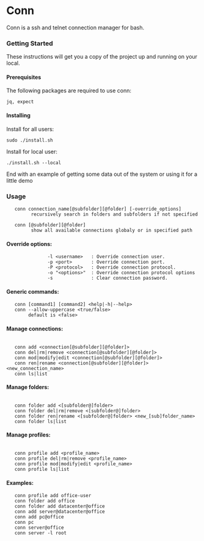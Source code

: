 # Conn

Conn is a ssh and telnet connection manager for bash.

### Getting Started

These instructions will get you a copy of the project up and running on your local.

#### Prerequisites

The following packages are required to use conn:

`
jq, expect
`

#### Installing

Install for all users:

`
sudo ./install.sh
`

Install for local user:

`
./install.sh --local
`

End with an example of getting some data out of the system or using it for a little demo

### Usage
```
   conn connection_name[@subfolder][@folder] [-override_options]
         recursively search in folders and subfolders if not specified
		 
   conn [@subfolder][@folder]
         show all available connections globaly or in specified path
```

####        Override options:
```    
               -l <username>   : Override connection user.
               -p <port>       : Override connection port.
               -P <protocol>   : Override connection protocol.
               -o "<options>"  : Override connection protocol options
               -s              : Clear connection password.
```  

####    Generic commands: 
```  
   conn [command1] [command2] <help|-h|--help>
   conn --allow-uppercase <true/false>
        default is <false>
```

####   Manage connections:  
```    

   conn add <connection[@subfolder][@folder]>
   conn del|rm|remove <connection[@subfolder][@folder]>
   conn mod|modify|edit <connection[@subfolder][@folder]>
   conn ren|rename <connection[@subfolder][@folder]> <new_connection_name>
   conn ls|list
```   

####   Manage folders:  
``` 

   conn folder add <[subfolder@]folder>
   conn folder del|rm|remove <[subfolder@]folder>
   conn folder ren|rename <[subfolder@]folder> <new_[sub]folder_name> 
   conn folder ls|list
```

####   Manage profiles:   
```   

   conn profile add <profile_name>
   conn profile del|rm|remove <profile_name>
   conn profile mod|modify|edit <profile_name>
   conn profile ls|list
``` 

####   Examples: 
```  
   conn profile add office-user
   conn folder add office
   conn folder add datacenter@office
   conn add server@datacenter@office
   conn add pc@office
   conn pc
   conn server@office
   conn server -l root
``` 